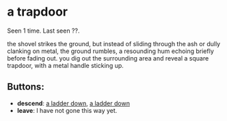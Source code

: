 # a trapdoor

Seen 1 time. Last seen ??.

the shovel strikes the ground, but instead of sliding through the ash or dully clanking on metal, the ground rumbles, a resounding hum echoing briefly before fading out. you dig out the surrounding area and reveal a square trapdoor, with a metal handle sticking up.

## Buttons:

- **descend**: [a ladder down](a-ladder-down-Nxfi60l.md), [a ladder down](a-ladder-down-ozrn5l.md)
- **leave**: I have not gone this way yet.

